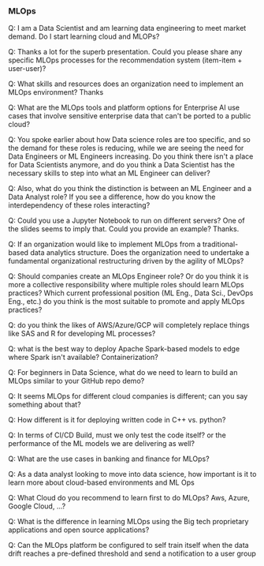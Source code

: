 ### MLOps

Q:  I am a Data Scientist and am learning data engineering to meet market demand. Do I start learning cloud and MLOPs?

Q:  Thanks a lot for the superb presentation. Could you please share any specific MLOps processes for the recommendation system (item-item + user-user)?

Q: What skills and resources does an organization need to implement an MLOps environment? Thanks

Q: What are the MLOps tools and platform options for Enterprise AI use cases that involve sensitive enterprise data that can't be ported to a public cloud?

Q: You spoke earlier about how Data science roles are too specific, and so the demand for these roles is reducing, while we are seeing the need for Data Engineers or ML Engineers increasing. Do you think there isn't a place for Data Scientists anymore, and do you think a Data Scientist has the necessary skills to step into what an ML Engineer can deliver? 

Q:  Also, what do you think the distinction is between an ML Engineer and a Data Analyst role? If you see a difference, how do you know the interdependency of these roles interacting?

Q: Could you use a Jupyter Notebook to run on different servers?  One of the slides seems to imply that.  Could you provide an example?  Thanks.

Q: If an organization would like to implement MLOps from a traditional-based data analytics structure. Does the organization need to undertake a fundamental organizational restructuring driven by the agility of MLOps?

Q: Should companies create an MLOps Engineer role? Or do you think it is more a collective responsibility where multiple roles should learn MLOps practices? Which current professional position (ML Eng., Data Sci., DevOps Eng., etc.) do you think is the most suitable to promote and apply MLOps practices?

Q: do you think the likes of AWS/Azure/GCP will completely replace things like SAS and R for developing ML processes? 

Q: what is the best way to deploy Apache Spark-based models to edge where Spark isn't available? Containerization?

Q:  ​​For beginners in Data Science, what do we need to learn to build an MLOps similar to your GitHub repo demo?

Q:  It seems MLOps for different cloud companies is different; can you say something about that?

Q:  How different is it for deploying written code in C++ vs. python?

Q:  In terms of CI/CD Build, must we only test the code itself? or the performance of the ML models we are delivering as well?

Q:  What are the use cases in banking and finance for MLOps?

Q:  As a data analyst looking to move into data science, how important is it to learn more about cloud-based environments and ML Ops

Q:  What Cloud do you recommend to learn first to do MLOps? Aws, Azure, Google Cloud, ...?

Q:  What is the difference in learning MLOps using the Big tech proprietary applications and open source applications?

Q:  Can the MLOps platform be configured to self train itself when the data drift reaches a pre-defined threshold and send a notification to a user group
